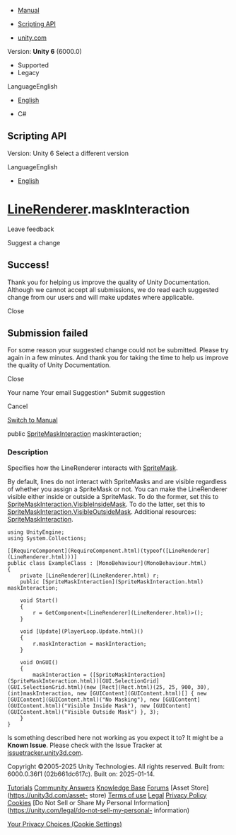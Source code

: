 [ ]()

  * [Manual](../Manual/index.html)
  * [Scripting API](../ScriptReference/index.html)

  * [unity.com](https://unity.com/)

Version: **Unity 6** (6000.0)

  * Supported
  * Legacy

LanguageEnglish

  * [English]()

  * C#

[ ](https://docs.unity3d.com)

## Scripting API

Version: Unity 6 Select a different version

LanguageEnglish

  * [English]()

#  [LineRenderer](LineRenderer.html).maskInteraction

Leave feedback

Suggest a change

## Success!

Thank you for helping us improve the quality of Unity Documentation. Although
we cannot accept all submissions, we do read each suggested change from our
users and will make updates where applicable.

Close

## Submission failed

For some reason your suggested change could not be submitted. Please <a>try
again</a> in a few minutes. And thank you for taking the time to help us
improve the quality of Unity Documentation.

Close

Your name Your email Suggestion* Submit suggestion

Cancel

[Switch to Manual](../Manual/class-LineRenderer.html "Go to LineRenderer
Component in the Manual")

public [SpriteMaskInteraction](SpriteMaskInteraction.html) maskInteraction;

### Description

Specifies how the LineRenderer interacts with [SpriteMask](SpriteMask.html).

By default, lines do not interact with SpriteMasks and are visible regardless
of whether you assign a SpriteMask or not. You can make the LineRenderer
visible either inside or outside a SpriteMask. To do the former, set this to
[SpriteMaskInteraction.VisibleInsideMask](SpriteMaskInteraction.VisibleInsideMask.html).
To do the latter, set this to
[SpriteMaskInteraction.VisibleOutsideMask](SpriteMaskInteraction.VisibleOutsideMask.html).
Additional resources: [SpriteMaskInteraction](SpriteMaskInteraction.html).

    
    
    using UnityEngine;
    using System.Collections;  
      
    [[RequireComponent](RequireComponent.html)(typeof([LineRenderer](LineRenderer.html)))]
    public class ExampleClass : [MonoBehaviour](MonoBehaviour.html)
    {
        private [LineRenderer](LineRenderer.html) r;
        public [SpriteMaskInteraction](SpriteMaskInteraction.html) maskInteraction;  
      
        void Start()
        {
            r = GetComponent<[LineRenderer](LineRenderer.html)>();
        }  
      
        void [Update](PlayerLoop.Update.html)()
        {
            r.maskInteraction = maskInteraction;
        }  
      
        void OnGUI()
        {
            maskInteraction = ([SpriteMaskInteraction](SpriteMaskInteraction.html))[GUI.SelectionGrid](GUI.SelectionGrid.html)(new [Rect](Rect.html)(25, 25, 900, 30), (int)maskInteraction, new [GUIContent](GUIContent.html)[] { new [GUIContent](GUIContent.html)("No Masking"), new [GUIContent](GUIContent.html)("Visible Inside Mask"), new [GUIContent](GUIContent.html)("Visible Outside Mask") }, 3);
        }
    }
    

Is something described here not working as you expect it to? It might be a
**Known Issue**. Please check with the Issue Tracker at
[issuetracker.unity3d.com](https://issuetracker.unity3d.com).

Copyright ©2005-2025 Unity Technologies. All rights reserved. Built from:
6000.0.36f1 (02b661dc617c). Built on: 2025-01-14.

[Tutorials](https://unity3d.com/learn) [Community
Answers](https://answers.unity3d.com) [Knowledge
Base](https://support.unity3d.com/hc/en-us)
[Forums](https://forum.unity3d.com) [Asset Store](https://unity3d.com/asset-
store) [Terms of use](https://docs.unity3d.com/Manual/TermsOfUse.html)
[Legal](https://unity.com/legal) [Privacy
Policy](https://unity.com/legal/privacy-policy)
[Cookies](https://unity.com/legal/cookie-policy) [Do Not Sell or Share My
Personal Information](https://unity.com/legal/do-not-sell-my-personal-
information)

[Your Privacy Choices (Cookie Settings)](javascript:void\(0\);)

